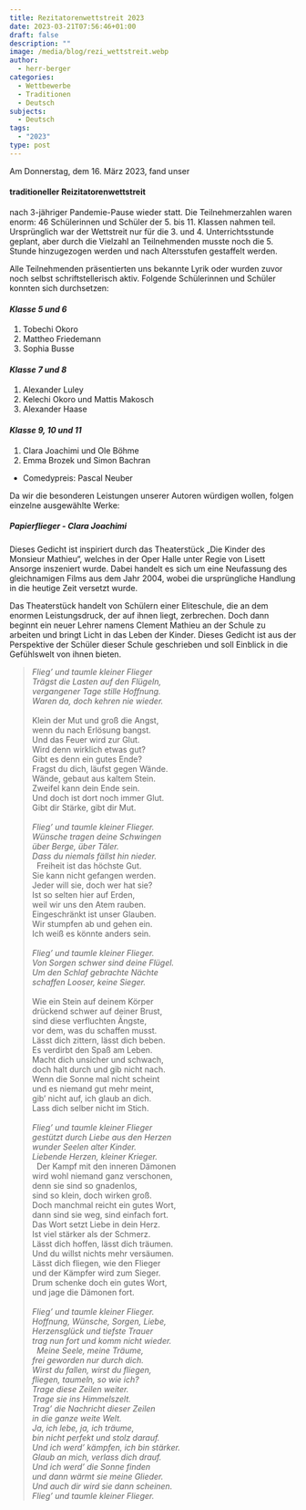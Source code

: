 ```yaml
---
title: Rezitatorenwettstreit 2023
date: 2023-03-21T07:56:46+01:00
draft: false
description: ""
image: /media/blog/rezi_wettstreit.webp
author:
  - herr-berger
categories:
  - Wettbewerbe
  - Traditionen
  - Deutsch
subjects:
  - Deutsch
tags:
  - "2023"
type: post
---
```

Am Donnerstag, dem 16. März 2023, fand unser

#### traditioneller Reizitatorenwettstreit

nach 3-jähriger Pandemie-Pause wieder statt. Die Teilnehmerzahlen waren enorm: 46 Schülerinnen und Schüler der 5. bis 11. Klassen nahmen teil. Ursprünglich war der Wettstreit nur für die 3. und 4. Unterrichtsstunde geplant, aber durch die Vielzahl an Teilnehmenden musste noch die 5. Stunde hinzugezogen werden und nach Altersstufen gestaffelt werden.

Alle Teilnehmenden präsentierten uns bekannte Lyrik oder wurden zuvor noch selbst schriftstellerisch aktiv. Folgende Schülerinnen und Schüler konnten sich durchsetzen:

#### _Klasse 5 und 6_

1. Tobechi Okoro
1. Mattheo Friedemann
1. Sophia Busse

#### _Klasse 7 und 8_

1. Alexander Luley
1. Kelechi Okoro und Mattis Makosch
1. Alexander Haase

#### _Klasse 9, 10 und 11_

1. Clara Joachimi und Ole Böhme
1. Emma Brozek und Simon Bachran

- Comedypreis: Pascal Neuber

Da wir die besonderen Leistungen unserer Autoren würdigen wollen, folgen einzelne ausgewählte Werke:

##### Papierflieger - Clara Joachimi

Dieses Gedicht ist inspiriert durch das Theaterstück „Die Kinder des Monsieur Mathieu“, welches in der Oper Halle unter Regie von Lisett Ansorge inszeniert wurde. Dabei handelt es sich um eine Neufassung des gleichnamigen Films aus dem Jahr 2004, wobei die ursprüngliche Handlung in die heutige Zeit versetzt wurde. 

Das Theaterstück handelt von Schülern einer Eliteschule, die an dem enormen Leistungsdruck, der auf ihnen liegt, zerbrechen. Doch dann beginnt ein neuer Lehrer namens Clement Mathieu an der Schule zu arbeiten und bringt Licht in das Leben der Kinder. Dieses Gedicht ist aus der Perspektive der Schüler dieser Schule geschrieben und soll Einblick in die Gefühlswelt von ihnen bieten.

> _Flieg’ und taumle kleiner Flieger_  
> _Trägst die Lasten auf den Flügeln,_  
> _vergangener Tage stille Hoffnung._  
> _Waren da, doch kehren nie wieder._  
> &nbsp;  
> Klein der Mut und groß die Angst,  
> wenn du nach Erlösung bangst.  
> Und das Feuer wird zur Glut.  
> Wird denn wirklich etwas gut?  
> Gibt es denn ein gutes Ende?  
> Fragst du dich, läufst gegen Wände.  
> Wände, gebaut aus kaltem Stein.  
> Zweifel kann dein Ende sein.  
> Und doch ist dort noch immer Glut.  
> Gibt dir Stärke, gibt dir Mut.  
> &nbsp;  
> _Flieg’ und taumle kleiner Flieger._  
> _Wünsche tragen deine Schwingen_  
> _über Berge, über Täler._  
> _Dass du niemals fällst hin nieder._  
>   
> Freiheit ist das höchste Gut.  
> Sie kann nicht gefangen werden.  
> Jeder will sie, doch wer hat sie?  
> Ist so selten hier auf Erden,  
> weil wir uns den Atem rauben.  
> Eingeschränkt ist unser Glauben.  
> Wir stumpfen ab und gehen ein.  
> Ich weiß es könnte anders sein.  
> &nbsp;  
> _Flieg’ und taumle kleiner Flieger._  
> _Von Sorgen schwer sind deine Flügel._  
> _Um den Schlaf gebrachte Nächte_  
> _schaffen Looser, keine Sieger._  
> &nbsp;  
> Wie ein Stein auf deinem Körper  
> drückend schwer auf deiner Brust,  
> sind diese verfluchten Ängste,  
> vor dem, was du schaffen musst.  
> Lässt dich zittern, lässt dich beben.  
> Es verdirbt den Spaß am Leben.  
> Macht dich unsicher und schwach,  
> doch halt durch und gib nicht nach.  
> Wenn die Sonne mal nicht scheint  
> und es niemand gut mehr meint,  
> gib’ nicht auf, ich glaub an dich.  
> Lass dich selber nicht im Stich.  
> &nbsp;  
> _Flieg’ und taumle kleiner Flieger_  
> _gestützt durch Liebe aus den Herzen_  
> _wunder Seelen alter Kinder._  
> _Liebende Herzen, kleiner Krieger._  
> &nbsp;
> Der Kampf mit den inneren Dämonen  
> wird wohl niemand ganz verschonen,  
> denn sie sind so gnadenlos,  
> sind so klein, doch wirken groß.  
> Doch manchmal reicht ein gutes Wort,  
> dann sind sie weg, sind einfach fort.  
> Das Wort setzt Liebe in dein Herz.  
> Ist viel stärker als der Schmerz.  
> Lässt dich hoffen, lässt dich träumen.  
> Und du willst nichts mehr versäumen.  
> Lässt dich fliegen, wie den Flieger  
> und der Kämpfer wird zum Sieger.  
> Drum schenke doch ein gutes Wort,  
> und jage die Dämonen fort.  
> &nbsp;  
> _Flieg’ und taumle kleiner Flieger._  
> _Hoffnung, Wünsche, Sorgen, Liebe,_  
> _Herzensglück und tiefste Trauer_  
> _trag nun fort und komm nicht wieder._  
> &nbsp;
> _Meine Seele, meine Träume,_  
> _frei geworden nur durch dich._  
> _Wirst du fallen, wirst du fliegen,_  
> _fliegen, taumeln, so wie ich?_  
> _Trage diese Zeilen weiter._  
> _Trage sie ins Himmelszelt._  
> _Trag’ die Nachricht dieser Zeilen_  
> _in die ganze weite Welt._  
> _Ja, ich lebe, ja, ich träume,_  
> _bin nicht perfekt und stolz darauf._  
> _Und ich werd’ kämpfen, ich bin stärker._  
> _Glaub an mich, verlass dich drauf._  
> _Und ich werd’ die Sonne finden_  
> _und dann wärmt sie meine Glieder._  
> _Und auch dir wird sie dann scheinen._  
> _Flieg’ und taumle kleiner Flieger._  